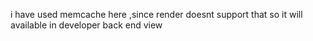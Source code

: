 i have used memcache here ,since render doesnt support that so it will available in developer back end view
